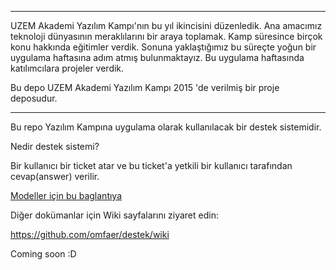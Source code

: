 ---------------------------------------------------------------------------


UZEM Akademi Yazılım Kampı'nın bu yıl ikincisini düzenledik. Ana amacımız
teknoloji dünyasının meraklılarını bir araya toplamak.
Kamp süresince birçok konu hakkında eğitimler verdik. Sonuna yaklaştığımız bu
süreçte yoğun bir uygulama haftasına adım atmış bulunmaktayız.
Bu uygulama haftasında katılımcılara projeler verdik.

Bu depo UZEM Akademi Yazılım Kampı 2015 'de verilmiş bir proje deposudur.




---------------------------------------------------------------------------


Bu repo Yazılım Kampına uygulama olarak kullanılacak bir destek sistemidir.

Nedir destek sistemi?

Bir kullanıcı bir ticket atar ve bu ticket'a yetkili bir kullanıcı tarafından cevap(answer) verilir.

[Modeller için bu baglantıya](https://github.com/omfaer/destek/wiki/Modeller)

Diğer dokümanlar için Wiki sayfalarını ziyaret edin:

https://github.com/omfaer/destek/wiki

Coming soon :D
